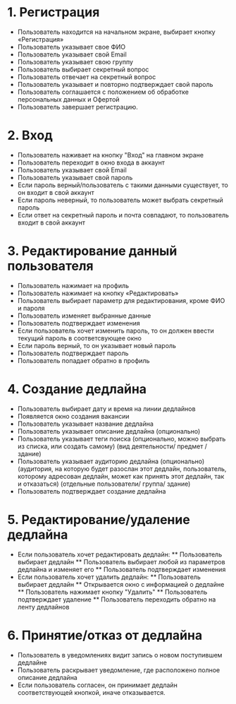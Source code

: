 # 1. **Регистрация**
* Пользователь находится на начальном экране, выбирает кнопку «Регистрация»
* Пользователь указывает свое ФИО
* Пользователь указывает свой Email
* Пользователь указывает свою группу
* Пользователь выбирает секретный вопрос
* Пользователь отвечает на секретный вопрос
* Пользователь указывает и повторно подтверждает свой пароль
* Пользователь соглашается с положением об обработке персональных данных и Офертой
* Пользователь завершает регистрацию.
# 2. **Вход**
* Пользователь наживает на кнопку "Вход" на главном экране
* Пользователь переходит в окно входа в аккаунт 
* Пользователь указывает свой Email
* Пользователь указывает свой пароль
* Если пароль верный/пользователь с такими данными существует, то он входит в свой аккаунт
* Если пароль неверный, то пользователь может выбрать секретный пароль
* Если ответ на секретный пароль и почта совпадают, то пользователь входит в свой аккаунт
# 3. **Редактирование данный пользователя**
* Пользователь нажимает на профиль
* Пользователь нажимает на кнопку «Редактировать»
* Пользователь выбирает параметр для редактирования, кроме ФИО и пароля
* Пользователь изменяет выбранные данные
* Пользователь подтверждает изменения 
* Если пользователь хочет изменить пароль, то он должен ввести текущий пароль в соответсвующее окно
* Если пароль верный, то он указывает новый пароль
* Пользователь подтверждает пароль
* Пользователь попадает обратно в профиль
# 4. **Создание дедлайна** 
* Пользователь выбирает дату и время на линии дедлайнов
* Появляется окно создания вакансии
* Пользователь указывает название дедлайна
* Пользователь указывает описание дедлайна (опционально)
* Пользователь указывает теги поиска (опционально, можно выбрать из списка, или создать самому) (вид деятельности/ предмет / здание)
* Пользователь указывает аудиторию дедлайна (опционально) (аудитория, на которую будет разослан этот дедлайн, пользователь, которому адресован дедлайн, может как принять этот дедлайн, так и отказаться) (отдельные пользователи/ группа/ здание)
* Пользователь подтверждает создание дедлайна
# 5. **Редактирование/удаление дедлайна**
* Если пользователь хочет редактировать дедлайн:
** Пользователь выбирает дедлайн 
** Пользователь выбирает любой из параметров дедлайна и изменяет его
** Пользователь подтверждает изменения
* Если пользователь хочет удалить дедлайн:
** Пользователь выбирает дедлайн
** Открывается окно с информацией о дедлайне
** Пользователь нажимает кнопку "Удалить"
** Пользователь подтверждает удаление
** Пользователь переходить обратно на ленту дедлайнов
# 6. **Принятие/отказ от дедлайна**
* Пользователь в уведомлениях видит запись о новом поступившем дедлайне
* Пользователь раскрывает уведомление, где расположено полное описание дедлайна
* Если пользователь согласен, он принимает дедлайн соответствующей кнопкой, иначе отказывается.
